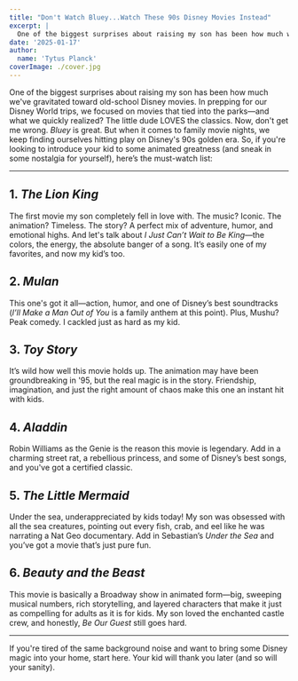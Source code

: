 ```yaml
---
title: "Don't Watch Bluey...Watch These 90s Disney Movies Instead"
excerpt: |
  One of the biggest surprises about raising my son has been how much we've gravitated toward old-school Disney movies. In prepping for our Disney World trips, we focused on movies that tied into the parks—and what we quickly realized? The little dude LOVES the classics.
date: '2025-01-17'
author:
  name: 'Tytus Planck'
coverImage: ./cover.jpg
---
```


One of the biggest surprises about raising my son has been how much we've gravitated toward old-school Disney movies. In prepping for our Disney World trips, we focused on movies that tied into the parks—and what we quickly realized? The little dude LOVES the classics. Now, don't get me wrong. _Bluey_ is great. But when it comes to family movie nights, we keep finding ourselves hitting play on Disney's 90s golden era. So, if you're looking to introduce your kid to some animated greatness (and sneak in some nostalgia for yourself), here’s the must-watch list:

---

## 1. _The Lion King_

The first movie my son completely fell in love with. The music? Iconic. The animation? Timeless. The story? A perfect mix of adventure, humor, and emotional highs. And let's talk about _I Just Can’t Wait to Be King_—the colors, the energy, the absolute banger of a song. It’s easily one of my favorites, and now my kid’s too.

## 2. _Mulan_

This one's got it all—action, humor, and one of Disney’s best soundtracks (_I’ll Make a Man Out of You_ is a family anthem at this point). Plus, Mushu? Peak comedy. I cackled just as hard as my kid.

## 3. _Toy Story_

It’s wild how well this movie holds up. The animation may have been groundbreaking in '95, but the real magic is in the story. Friendship, imagination, and just the right amount of chaos make this one an instant hit with kids.

## 4. _Aladdin_

Robin Williams as the Genie is the reason this movie is legendary. Add in a charming street rat, a rebellious princess, and some of Disney’s best songs, and you've got a certified classic.

## 5. _The Little Mermaid_

Under the sea, underappreciated by kids today! My son was obsessed with all the sea creatures, pointing out every fish, crab, and eel like he was narrating a Nat Geo documentary. Add in Sebastian’s _Under the Sea_ and you’ve got a movie that’s just pure fun.

## 6. _Beauty and the Beast_

This movie is basically a Broadway show in animated form—big, sweeping musical numbers, rich storytelling, and layered characters that make it just as compelling for adults as it is for kids. My son loved the enchanted castle crew, and honestly, _Be Our Guest_ still goes hard.

---

If you're tired of the same background noise and want to bring some Disney magic into your home, start here. Your kid will thank you later (and so will your sanity).
